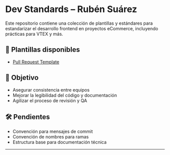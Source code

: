 # Dev Standards – Rubén Suárez

Este repositorio contiene una colección de plantillas y estándares para estandarizar el desarrollo frontend en proyectos eCommerce, incluyendo prácticas para VTEX y más.

## 📄 Plantillas disponibles

- [Pull Request Template](./standards/pull_request_template.md)

## 🧩 Objetivo

- Asegurar consistencia entre equipos
- Mejorar la legibilidad del código y documentación
- Agilizar el proceso de revisión y QA

## 🛠️ Pendientes

- Convención para mensajes de commit
- Convención de nombres para ramas
- Estructura base para documentación técnica

---

